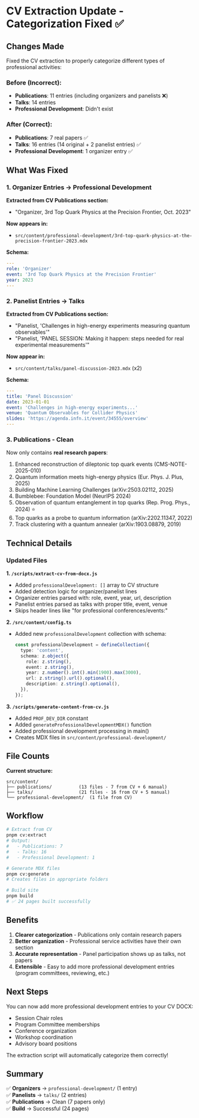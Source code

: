 # CV Extraction Update - Categorization Fixed ✅

## Changes Made

Fixed the CV extraction to properly categorize different types of professional activities:

### Before (Incorrect):

- **Publications**: 11 entries (including organizers and panelists ❌)
- **Talks**: 14 entries
- **Professional Development**: Didn't exist

### After (Correct):

- **Publications**: 7 real papers ✅
- **Talks**: 16 entries (14 original + 2 panelist entries) ✅
- **Professional Development**: 1 organizer entry ✅

## What Was Fixed

### 1. Organizer Entries → Professional Development

**Extracted from CV Publications section:**

- "Organizer, 3rd Top Quark Physics at the Precision Frontier, Oct. 2023"

**Now appears in:**

- `src/content/professional-development/3rd-top-quark-physics-at-the-precision-frontier-2023.mdx`

**Schema:**

```yaml
---
role: 'Organizer'
event: '3rd Top Quark Physics at the Precision Frontier'
year: 2023
---
```

### 2. Panelist Entries → Talks

**Extracted from CV Publications section:**

- "Panelist, 'Challenges in high-energy experiments measuring quantum observables'"
- "Panelist, 'PANEL SESSION: Making it happen: steps needed for real experimental measurements'"

**Now appear in:**

- `src/content/talks/panel-discussion-2023.mdx` (x2)

**Schema:**

```yaml
---
title: 'Panel Discussion'
date: 2023-01-01
event: 'Challenges in high-energy experiments...'
venue: 'Quantum Observables for Collider Physics'
slides: 'https://agenda.infn.it/event/34555/overview'
---
```

### 3. Publications - Clean

Now only contains **real research papers**:

1. Enhanced reconstruction of dileptonic top quark events (CMS-NOTE-2025-010)
2. Quantum information meets high-energy physics (Eur. Phys. J. Plus, 2025)
3. Building Machine Learning Challenges (arXiv:2503.02112, 2025)
4. Bumblebee: Foundation Model (NeurIPS 2024)
5. Observation of quantum entanglement in top quarks (Rep. Prog. Phys., 2024) ⭐
6. Top quarks as a probe to quantum information (arXiv:2202.11347, 2022)
7. Track clustering with a quantum annealer (arXiv:1903.08879, 2019)

## Technical Details

### Updated Files

**1. `/scripts/extract-cv-from-docx.js`**

- Added `professionalDevelopment: []` array to CV structure
- Added detection logic for organizer/panelist lines
- Organizer entries parsed with: role, event, year, url, description
- Panelist entries parsed as talks with proper title, event, venue
- Skips header lines like "for professional conferences/events:"

**2. `/src/content/config.ts`**

- Added new `professionalDevelopment` collection with schema:
  ```typescript
  const professionalDevelopment = defineCollection({
    type: 'content',
    schema: z.object({
      role: z.string(),
      event: z.string(),
      year: z.number().int().min(1900).max(3000),
      url: z.string().url().optional(),
      description: z.string().optional(),
    }),
  });
  ```

**3. `/scripts/generate-content-from-cv.js`**

- Added `PROF_DEV_DIR` constant
- Added `generateProfessionalDevelopmentMDX()` function
- Added professional development processing in main()
- Creates MDX files in `src/content/professional-development/`

## File Counts

**Current structure:**

```
src/content/
├── publications/          (13 files - 7 from CV + 6 manual)
├── talks/                 (21 files - 16 from CV + 5 manual)
└── professional-development/  (1 file from CV)
```

## Workflow

```bash
# Extract from CV
pnpm cv:extract
# Output:
#   - Publications: 7
#   - Talks: 16
#   - Professional Development: 1

# Generate MDX files
pnpm cv:generate
# Creates files in appropriate folders

# Build site
pnpm build
# ✅ 24 pages built successfully
```

## Benefits

1. **Clearer categorization** - Publications only contain research papers
2. **Better organization** - Professional service activities have their own section
3. **Accurate representation** - Panel participation shows up as talks, not papers
4. **Extensible** - Easy to add more professional development entries (program committees, reviewing, etc.)

## Next Steps

You can now add more professional development entries to your CV DOCX:

- Session Chair roles
- Program Committee memberships
- Conference organization
- Workshop coordination
- Advisory board positions

The extraction script will automatically categorize them correctly!

## Summary

✅ **Organizers** → `professional-development/` (1 entry)  
✅ **Panelists** → `talks/` (2 entries)  
✅ **Publications** → Clean (7 papers only)  
✅ **Build** → Successful (24 pages)

